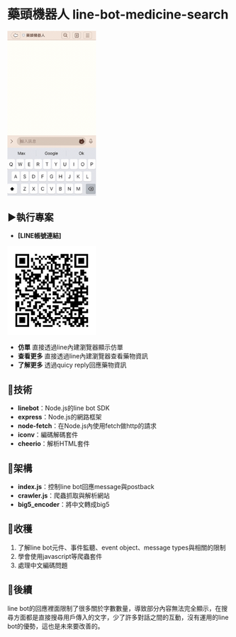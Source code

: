 # 藥頭機器人 line-bot-medicine-search

<img src="https://github.com/MindBreaker3310/line-bot-medicine-search/blob/main/demo.gif" width = "200px" height = "auto">

## ▶執行專案
- **[LINE帳號連結]** 
 <img src="https://github.com/MindBreaker3310/line-bot-medicine-search/blob/main/qrcode.png" width = "200px" height = "auto">  
 
- **仿單** 直接透過line內建瀏覽器顯示仿單
- **查看更多** 直接透過line內建瀏覽器查看藥物資訊
- **了解更多** 透過quicy reply回應藥物資訊

## 📃技術
- **linebot**：Node.js的line bot SDK
- **express**：Node.js的網路框架
- **node-fetch**：在Node.js內使用fetch做http的請求
- **iconv**：編碼解碼套件
- **cheerio**：解析HTML套件

## 🚩架構
- **index.js**：控制line bot回應message與postback
- **crawler.js**：爬蟲抓取與解析網站
- **big5_encoder**：將中文轉成big5

## 💪收穫
1. 了解line bot元件、事件監聽、event object、message types與相關的限制
2. 學會使用javascript等爬蟲套件
3. 處理中文編碼問題

## 🧭後續
line bot的回應裡面限制了很多關於字數數量，導致部分內容無法完全顯示，在搜尋方面都是直接搜尋用戶傳入的文字，少了許多對話之間的互動，沒有運用的line bot的優勢，這也是未來要改善的。
